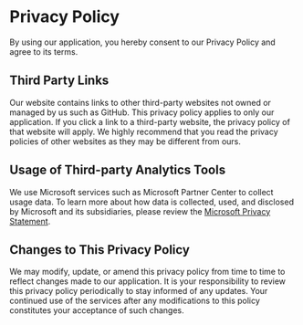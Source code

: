 # Privacy Policy

By using our application, you hereby consent to our Privacy Policy and agree to its terms.

## Third Party Links

Our website contains links to other third-party websites not owned or managed by us such as GitHub. This privacy policy applies to only our application. If you click a link to a third-party website, the privacy policy of that website will apply. We highly recommend that you read the privacy policies of other websites as they may be different from ours.

## Usage of Third-party Analytics Tools

We use Microsoft services such as Microsoft Partner Center to collect usage data. To learn more about how data is collected, used, and disclosed by Microsoft and its subsidiaries, please review the [Microsoft Privacy Statement](https://privacy.microsoft.com/privacystatement).

## Changes to This Privacy Policy

We may modify, update, or amend this privacy policy from time to time to reflect changes made to our application. It is your responsibility to review this privacy policy periodically to stay informed of any updates. Your continued use of the services after any modifications to this policy constitutes your acceptance of such changes.
